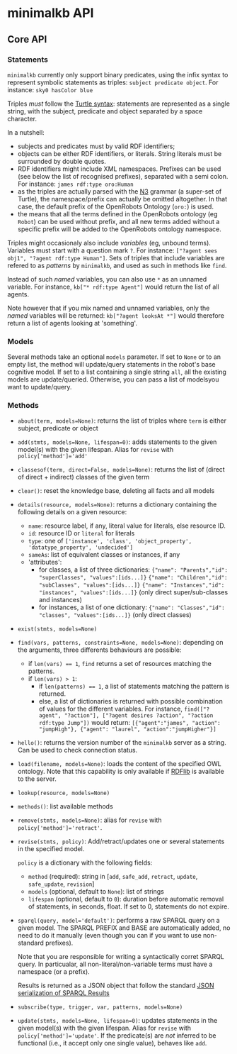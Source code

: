 minimalkb API
=============

Core API
--------

### Statements

`minimalkb` currently only support binary predicates, using the infix syntax to
represent symbolic statements as triples: `subject predicate object`.
For instance: `sky0 hasColor blue`

Triples *must* follow the [Turtle
syntax](https://www.w3.org/TR/turtle/#language-features): 
statements are represented as a single string, with the subject, predicate and
object separated by a space character.

In a nutshell:

- subjects and predicates must by valid RDF identifiers;
- objects can be either RDF identifiers, or literals. String literals must be
  surrounded by double quotes.
- RDF identifiers might include XML namespaces. Prefixes can be used (see below
  the list of recognised prefixes), separated with a semi colon. For instance:
  `james rdf:type oro:Human`
- as the triples are actually parsed with the
  [N3](https://www.w3.org/TeamSubmission/n3/) grammar (a super-set of Turtle),
  the namespace/prefix can actually be omitted altogether. In that case, the
  default prefix of the OpenRobots Ontology (`oro:`) is used.
- the means that all the terms defined in the OpenRobots ontology (eg `Robot`) can be used
  without prefix, and all new terms added without a specific prefix will be
  added to the OpenRobots ontology namespace.

Triples might occasionaly also include *variables* (eg, unbound terms).
Variables must start with a question mark `?`. For instance: `["?agent sees obj1",
"?agent rdf:type Human"]`.  Sets of triples that include variables are refered
to as *patterns* by `minimalkb`, and used as such in methods like `find`.

Instead of such *named* variables, you can also use `*` as an unnamed variable.
For instance, `kb["* rdf:type Agent"]` would return the list of all agents.

Note however that if you mix named and unnamed variables, only the *named*
variables will be returned: `kb["?agent looksAt *"]` would therefore return a
list of agents looking at 'something'.


### Models

Several methods take an optional `models` parameter. If set to `None` or to an
empty list, the method will update/query statements in the robot's base
cognitive model. If set to a list containing a single string `all`, all the
existing models are update/queried. Otherwise, you can pass a list of modelsyou
want to update/query.

### Methods

- `about(term, models=None)`: returns the list of triples where `term` is either
  subject, predicate or object
- `add(stmts, models=None, lifespan=0)`: adds statements to the given model(s)
  with the given lifespan. Alias for `revise` with `policy['method']='add'`
- `classesof(term, direct=False, models=None)`: returns the list of (direct
  of direct + indirect) classes of the given term
- `clear()`: reset the knowledge base, deleting all facts and all models
- `details(resource, models=None)`: returns a dictionary containing the
  following details on a given resource:
  - `name`: resource label, if any, literal value for literals, else resource ID.
  - `id`: resource ID or `literal` for literals
  - `type`: one of `['instance', 'class', 'object_property', 'datatype_property', 'undecided']`
  - `sameAs`: list of equivalent classes or instances, if any
  - 'attributes':
    -  for classes, a list of three dictionaries:
       `{"name": "Parents","id": "superClasses", "values":[ids...]}`
       `{"name": "Children","id": "subClasses", "values":[ids...]}`
       `{"name": "Instances","id": "instances", "values":[ids...]}`
        (only direct super/sub-classes and instances)
    -  for instances, a list of one dictionary:
       `{"name": "Classes","id": "classes", "values":[ids...]}`
       (only direct classes)

- `exist(stmts, models=None)`
- `find(vars, patterns, constraints=None, models=None)`: depending on the
  arguments, three differents behaviours are possible:
  - if `len(vars) == 1`, `find` returns a set of resources matching the patterns.
  - if `len(vars) > 1`:
    - if `len(patterns) == 1`, a list of statements matching the pattern
      is returned.
    - else, a list of dictionaries is returned with
    possible combination of values for the different variables. For
    instance, `find(["?agent", "?action"], ["?agent desires ?action", "?action rdf:type Jump"])`
    would return: `[{"agent":"james", "action": "jumpHigh"}, {"agent": "laurel", "action":"jumpHigher"}]`
- `hello()`: returns the version number of the `minimalkb` server as a string. Can be used
  to check connection status.
- `load(filename, models=None)`: loads the content of the specified OWL ontology. Note that
  this capability is only available if
  [RDFlib](https://rdflib.readthedocs.io/en/stable/) is available to the server.
- `lookup(resource, models=None)`
- `methods()`: list available methods
- `remove(stmts, models=None)`: alias for `revise` with
  `policy['method']='retract'`.
- `revise(stmts, policy)`: Add/retract/updates one or several statements in the
  specified model.

  `policy` is a dictionary with the following fields:
  -  `method` (required): string in [`add`, `safe_add`, `retract`, `update`, `safe_update`, `revision`]
  -  `models` (optional, default to `None`): list of strings
  -  `lifespan` (optional, default to `0`): duration before automatic removal of statements, in
     seconds, float. If set to 0, statements do not expire.

- `sparql(query, model='default')`: performs a raw SPARQL query on a given
  model.  The SPARQL PREFIX and BASE are automatically added, no need to do it
  manually (even though you can if you want to use non-standard prefixes).

  Note that you are responsible for writing a syntactically corret SPARQL
  query. In particualar, all non-literal/non-variable terms must have a
  namespace (or a prefix).
  
  Results is returned as a JSON object that follow the standard [JSON
  serialization of SPARQL Results](https://www.w3.org/TR/2013/REC-sparql11-results-json-20130321/)

- `subscribe(type, trigger, var, patterns, models=None)`
- `update(stmts, models=None, lifespan=0)`: updates statements in the given model(s)
  with the given lifespan. Alias for `revise` with `policy['method']='update'`.
  If the predicate(s) are *not* inferred to be functional (i.e., it accept only
  one single value), behaves like `add`.

